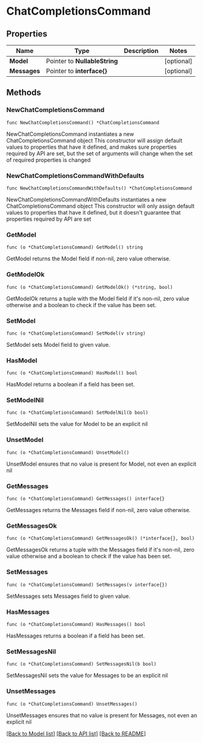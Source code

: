 # ChatCompletionsCommand

## Properties

Name | Type | Description | Notes
------------ | ------------- | ------------- | -------------
**Model** | Pointer to **NullableString** |  | [optional] 
**Messages** | Pointer to **interface{}** |  | [optional] 

## Methods

### NewChatCompletionsCommand

`func NewChatCompletionsCommand() *ChatCompletionsCommand`

NewChatCompletionsCommand instantiates a new ChatCompletionsCommand object
This constructor will assign default values to properties that have it defined,
and makes sure properties required by API are set, but the set of arguments
will change when the set of required properties is changed

### NewChatCompletionsCommandWithDefaults

`func NewChatCompletionsCommandWithDefaults() *ChatCompletionsCommand`

NewChatCompletionsCommandWithDefaults instantiates a new ChatCompletionsCommand object
This constructor will only assign default values to properties that have it defined,
but it doesn't guarantee that properties required by API are set

### GetModel

`func (o *ChatCompletionsCommand) GetModel() string`

GetModel returns the Model field if non-nil, zero value otherwise.

### GetModelOk

`func (o *ChatCompletionsCommand) GetModelOk() (*string, bool)`

GetModelOk returns a tuple with the Model field if it's non-nil, zero value otherwise
and a boolean to check if the value has been set.

### SetModel

`func (o *ChatCompletionsCommand) SetModel(v string)`

SetModel sets Model field to given value.

### HasModel

`func (o *ChatCompletionsCommand) HasModel() bool`

HasModel returns a boolean if a field has been set.

### SetModelNil

`func (o *ChatCompletionsCommand) SetModelNil(b bool)`

 SetModelNil sets the value for Model to be an explicit nil

### UnsetModel
`func (o *ChatCompletionsCommand) UnsetModel()`

UnsetModel ensures that no value is present for Model, not even an explicit nil
### GetMessages

`func (o *ChatCompletionsCommand) GetMessages() interface{}`

GetMessages returns the Messages field if non-nil, zero value otherwise.

### GetMessagesOk

`func (o *ChatCompletionsCommand) GetMessagesOk() (*interface{}, bool)`

GetMessagesOk returns a tuple with the Messages field if it's non-nil, zero value otherwise
and a boolean to check if the value has been set.

### SetMessages

`func (o *ChatCompletionsCommand) SetMessages(v interface{})`

SetMessages sets Messages field to given value.

### HasMessages

`func (o *ChatCompletionsCommand) HasMessages() bool`

HasMessages returns a boolean if a field has been set.

### SetMessagesNil

`func (o *ChatCompletionsCommand) SetMessagesNil(b bool)`

 SetMessagesNil sets the value for Messages to be an explicit nil

### UnsetMessages
`func (o *ChatCompletionsCommand) UnsetMessages()`

UnsetMessages ensures that no value is present for Messages, not even an explicit nil

[[Back to Model list]](../README.md#documentation-for-models) [[Back to API list]](../README.md#documentation-for-api-endpoints) [[Back to README]](../README.md)


